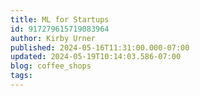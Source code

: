 ```yaml
---
title: ML for Startups
id: 917279615719083964
author: Kirby Urner
published: 2024-05-16T11:31:00.000-07:00
updated: 2024-05-19T10:14:03.586-07:00
blog: coffee_shops
tags: 
---
```


